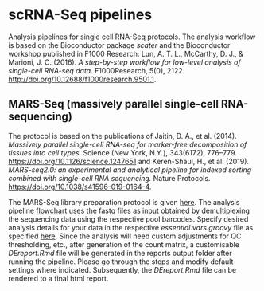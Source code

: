 # scRNA-Seq pipelines

Analysis pipelines for single cell RNA-Seq protocols. The analysis workflow is based on the Bioconductor package *scater* and the Bioconductor workshop published in F1000 Research: Lun, A. T. L., McCarthy, D. J., & Marioni, J. C. (2016). *A step-by-step workflow for low-level analysis of single-cell RNA-seq data.* F1000Research, 5(0), 2122. http://doi.org/10.12688/f1000research.9501.1.

## MARS-Seq (massively parallel single-cell RNA-sequencing)
The protocol is based on the publications of Jaitin, D. A., et al. (2014). *Massively parallel single-cell RNA-seq for marker-free decomposition of tissues into cell types.* Science (New York, N.Y.), 343(6172), 776–779. https://doi.org/10.1126/science.1247651 and Keren-Shaul, H., et al. (2019). *MARS-seq2.0: an experimental and analytical pipeline for indexed sorting combined with single-cell RNA sequencing.* Nature Protocols. https://doi.org/10.1038/s41596-019-0164-4.

The MARS-Seq library preparation protocol is given [here](https://github.com/imbforge/NGSpipe2go/blob/master/resources/MARS-Seq_protocol_Step-by-Step_MML.pdf). The analysis pipeline [flowchart](https://www.draw.io/?lightbox=1&highlight=0000ff&edit=_blank&layers=1&nav=1&title=NGSpipe2go_MARSseq_pipeline.html#R7V1bk5u4Ev41rso%2B2AWI6%2BNcczmbZHdmtrLZl5RAwibB4AD2jPPrjyQE5iLb2AMGz2SzlRgBQq1utb5utVojcDV%2FehvBxexjiLA%2FUiT0NALXI0WRgaWSf2jJOi0xDSMtmEYe4g9tCu69X5gXSrx06SEclx5MwtBPvEW50AmDADtJqQxGUfhYfswN%2FfJXF3CKawX3DvTrpV88lMx4qaxbmxvvsDed8U%2BbCqfPhs6PaRQuA%2F69IAxwemcOs2o4jfEMovCxUARuRuAqCsMk%2FTV%2FusI%2B7dasx9L3brfczZsc4SBp8sI76YM7%2B2Qm%2Fmp2Z396d3%2F77de7ccaAFfSXvC9Giu6TCi%2BRt6K963vTgN3Qfy5pUy8j1g35Jfk15f%2By1%2ByoWkKaxOrKSllnJOus72fJ3Ce%2FZHLPhzb2L%2FMuvQr9MGIPgVv2H3kkTqLwR84k0omXbhgkXKJknbYbxjOMeI2snvzK9Xy%2FUOmNTv%2FklWZ3GA%2FB5TSCyCN9Wyl2wrnnkEuJPuLDOOa%2Fc%2FZKOZFF3nB2rXCU4KdCEefVWxzOcRKtySP8rmVx1vAhlYnRY0E%2BdV42K4gmUHkh5GNimle9EQ7yg8uHWFZ%2BfUmuH6R%2F%2F%2Ftwe3cTzWX08Hb9fqxqNd5hRIYRv8S%2BHT7ebAoKfU%2B7JIySWTgNA%2Bj%2FGYYLzpDvOEnWnHlwmYSkqCAO%2BMlL%2FqWvTzR%2B9ZVXRn9fPxUv1tlFQEgtvEQvv2b10YvNa%2Bxq8x66oIqEXDqUq5THtPDW87Pm1EXv%2B3K%2ByMjn4rGV83G4jBzebSvn09%2F3X5Yflte%2F%2Fnt4%2F3D7NV79NwYmV3wwmuJkx4MWr5F2%2Fk5JirAPE29V1nHPEQthc%2BTfOmSoOgRIclmHyHUlokpWXYloVldKRJNrzCsqkY2WOIEmye4cpkk2uqNFTVISuGfokIYqBIC%2BVMjnh88%2Fvs%2FMbz%2F%2FfUiU22%2Bfvsi6PTbPRSbqjBP2Y7fMU80%2B1T3YrezLapvq1RJjM41Pb4xjxpoL8oCsLp4E08GVMrq4nEMvoD3qLbDvEfVJCi93zxTpV3dPIHubnNkoWaPk7dNVvIBBtQxSTnpJhew5jOIY%2F5xkxEzIJBWu1sWqs97PSgykG6alSxoZFCYGRDM7xA5SATR027VsMMamrRkaxiq5BLpt24qDZAdoigV123CABUxHdTEufWQWYbf0mVmSUFvrggqHcjv1ktnSnpB5ilx4c9sNiUySn5%2Fe3tOmK9OQXNh%2BaFMRgnGCCRtuM6Ji8vvjxd09IZTd3k%2FykfKxveqM5VAgBiJuHS40R8t0KyNjzHSOl0CbvF0YG8QCx64XeIkX0jHzxqZ3%2FmhzsPRPtx9CFDN1Fy%2BwwxQescMpodTqDtHSpxJ4%2FvRhIttB4kGqkWGAcuLGlGzPJbCCTTOQqHU6%2FI4guAUZfMLOMqH9XZDBLS3ZDtnbQLqyUkK6Zh3oAkMAdGWlBaArnqUF82SlCwjcX9CfRM0uiGFAiU8xSwYwzKwg9z2pwu7aOVE37kO51mWKwL%2BQlTVGG%2Fx7f4Uekzb%2BsbGilRhmlCsIXTcmIKjKhLzRzzBXrT7BZvb7awl47jNASubHxhrZYoBsA6nHYFK9qUExKJeEvschUdd4dvhEFZ4XTFOVZ4cRwtGYFJOLFKTwccEUokQGgZbfKTqB6e2RArBK%2F%2BRPLCBCed3KrvmjOZZ0iHaNCPaKJ8lTyZdSRZDI0pFsaARHQhmakiqbMjHwVVm1FRNiAMeG60imbLkQqZJiIKgoKkGNuiPJmuNqlmVrkia5BDD2gyC3Epr2UvX2odhvv7MpLc3AVl14tktGdSLF81IfOkSWSZMcJhqFCqXaU7kAFZ5StktRYodoXSusEZqgaomXFRB%2BkU9f3zDwAf117BGmkNEoTVPAxdY5pKzvqYhTDkopAiDP6XBONONlYMeLlAqCzidpL%2Fzv8yr%2B8kBIefO%2Fz%2BMvD39MCv3uCXhRb2W9RMjE%2BmO0sN4Lh%2FTLWzLOF4SIgOCuONVdZMAFuY6sSuFQCWpY%2FytpGC0UDRlang77LSiWoivPgf4Fd3EnFA9cZg5vH7v0rZA85frMI%2BgyJ2ARGTzOvATfEyVAa3yM4GLXfN0czKllzy9QDQG6E8A7sys8LO9ePfqNu8q9pQwMeP0T4%2Biz%2FZ0uvhMtT9dYXiywKivyrbBKc0zD0F3FdWVVtTRXA44MNUuxDNdFrmqPDUszoSa7wJKwjWTJcmXbtDCWVclUbaSrBG8BYlz3BKu2kJn2kHgyO8Cd9toAVEzwjp87P46exHK44KQqNauW4Y2DYcXBk7ANIydE7ZNRqVdEQFe4YhGGfnv0pLVJ74kUSW%2BIYqfaMHSpoHo%2Bpjz6oxcaiW5vkWm8Ok5lsJzbOOqFLrqK2jpVrFLpjU9wQ09kOa1KJCeLVLqcBz0zjOnj9miTHPKGzP6iP6U3zN5kI%2FCRfqkXGqepBdgWjdOCQZkpk1Rrnp60yWTSHmEwoLgzTGbMMYBgArsi6TDrbbeVohTgMzdrWjX32jftZE3kuBeYdrJpHQz7yWUB%2BR9g7uVRr7%2FNvSbmXuPAnUH52eU9wSAvwx5ka8vE5ApcbzraYRDalk7sOdWxDEfVkORAxQKuCl1Amo0NyxxDR1cNHWi6AlxFNxCUbE2FEoCSrNsmVA0DA83W%2B%2FKzb6OTmwblu79NwsYezXyuY7EZlNzHMPpBl%2FlHdJtAAKdshoxwqiYE%2BOmeLoXyxXYeeJq10g8dGiFQlEqKIIKQvhFgTNTpTv%2F6bz%2FwWTSsRwd1%2B4hFBVozxKJ35YxWeo04PTd0koWuDAad7HNGL4RTypw03wvSWUNabPBGWj5mI4Pe0wv3iIAnYz5aLti8EaTRVtt2LmQFf21C8kRBWnYj5bCols1qTx1Fajrs6U1TDJEuGbg6FCjlEWuTFYziBrGttq1JJkJABrJK9wwiKMvQNhSXTFuujvBYdmXdcB1Zl1XTwrqjaQoCBkaWjW0EFNUhvxTVsDtHTHlcYQEv7SU37bNtjzVGUBzqHiIn3UhF1fMUhSuPOnVLoYoiad%2BJOlgLWPd%2BIi%2BWOqlEueC76WuUVmFIpPQmxUIMBR3uKyr06l6%2FgbLbbzC8BWFNAg29BvLhk%2FDxXgORQVmZqLuNmsw%2BONiwSbUMpcoVtBI2Kdyi0%2Bu2rT4BUytbezI%2BNUNQfblzFFHM8mAQ1aVHhgKZrOekJxwadUUzBBQj%2FV8kpqJETqiRT7d0NMFUGjQlV3V028EImSowsa0AZAIZ27qEXHNsOsCF2JGAK9u6ogFX1aCFFRtbyNXIq%2BRJWXLoZu8eMNVectM%2B2%2FbYoV6pKg45kj9ksogbskeVNAe5UCddb5q2gh3TMV1g2bplOa6q4rFmIdXWdF1zJQNDxzVtCWLyhuI4wDQVSBCzZWq21R97dlBb4E79qSNchn0D203oK9M2KS5gZI2yTTm5FI744l2Efy69CNN7zjJOaJ%2FXVJUofKMCNweNHvVsF8Ve9Ch15sLReoeK6qG9%2BEqgInh9WFGwf7%2BdPeGNFwb1flxtOei6JfPG31dMzTZBZD%2BXRKsltIWbmI5UfcJH1my2CZI21veCH%2Bk3W53UyGPkb5fc%2BOlM0uJ8qtpr7oMiTq%2Bb%2ByK9U1HifInqT3Z1DfQtqpslJuEVS6O2%2FfKaYpVUhCKIEhcmGTrCMd%2FEJyDMGLJnw153aYfKmkTZrUq6S%2BnR1HTUJKHeeYZKYK9eRBFcFx5Y0Fkm3j7taJWcM6ouVaQirfHYKUcoI8pu98RrkZGWWV%2FnLagu5FW27aZCyt%2FaMP25MgR4OsG2ZEgIWwa0P2WPHG2DLWA4sKWp0lJP5fASslx%2F8SwvMbjb7EWNWW70yXL5bPKPDYRbHdkVzbilnI0pOQxuAasPyGdk0DODBeXpeu%2FzmqI%2FZ3pvbKLeP1zcNTZQ7zCPz1ssaJBgl6bo3aeL1L0aEwYfbouqBc50aYt2m7FH7dn2FPdt3clIneHje8ouaRPjU9FRdI2r0M18iatszdNurAbnzT2EmAqrcGRTcsf7AYy2ZByNwgSmEYGpXuJjlzRLuyT%2Fk767oqpMu6ZZGjSa1S67Jv%2FTx6PkKgxI1dBjrMVEXB9xnIzqSVJbEAJVkiflPECZm3KfYxmoB0tBQ5ZvTx6zf%2FGBJcriSxDSEYuen5fJYknVGM1gTkXmoqbEyM2fzi4V1t8aZx6OE%2BZkeEzDSWk2kU27m8TbPD%2BItSiwWZbfWzj3fCpr77C%2FwrTW0SnWTwzdLIk5AA3zMXQWAps1YDByLtVEPcLx0k92LvH3J%2BwOQZlFEX%2FzSEDAKFsVpBcho3A59%2FjqH3Nqj2iKxjFaLnwvXTfcnZ3xpAugr35U6hyI7h%2BVh%2B%2BkazgqzcGPSj%2BcDnRIkpaNs%2BHohL5PwB5bhk9nHwwdOj6zSWpYAt6BMBtSU2HuLNd7ry7VwZ4acbwfIDvaY%2F8REZz1A9knmrV7MFqtjqkjTE2fgSq2Y4PTrm9SsiZ3c7QrKM1Gtmxix1UMR3FNGyLbdRQLYkszsGRJ8ljBpmpR1KqTEQwUWYaWizQMVYAkG2mGa1hQ1fTyHssugtI4lLrN2XUbz7xg%2FY2nAv%2BWlhND%2BVsar3W7rQvS7qvcPX344PXNhBFAmjGZYX%2BBo3hyt4tVUDYdLBvINGlqd0cGwNEAQBbCpoSQA8aOKztY0lTgKgjapu7Kli3bsuZgmg1edg1Zs7GGzSGyak9fZDwTP3Y24YUfQ%2BS5VPkyoWMGBLcYRoWQwULoYb6lZRN1mBCOxTOi0PIclOkulwJxh8UYvjwwLwvD7UQxim3kABcDoOdvMxUcMXWy4Lgc2%2FAPb4BNp9EMauvbSLcsQ4DyMgTQmkUztLgi4QUujvAT0WHenPVTw8UJRLXBPN1eSn21TCdkm%2BDSsDoWTOd7dgS5IHe%2BelEh5uCFDPVUQXXdBtEBpd%2BFDPGy94CiW7qJyT1dpEN2DuLwY3LjpU19jkoUwGS9wPFR%2BoU5OhkMYXtqyXCntK8X%2BDRapUrD4WpFexFqRZUGGJubrcINwcPTzWl%2Brbpvmp6mobYez%2Fm8KJxXmy2lnfmi8SEqz42MOyp6RzXLMFjTStE4e5%2FXdbkiYd1E7%2FCJ4Fu68HZgGA97icXx0AUAgpILCwObFboO57PNHkpOx%2BHzWBFNnM88Vo3z0QRrbP3D4xev4U4Ij42G6s7sKTtUri1sOFfsx8aqxCHDlqVatr3pF296iu1paQsPVxXFieR8VEUV8mr6AC3pXo%2BP6xPxtqMcBIfcC7tZFUvKyXTDBUL%2FfHx%2FmZ5b8EDGqkQ3uP4sx0SI9EVxqQEi5p8nFeWO%2B%2FwkBMmNmJ%2F%2FjnUH%2FQDbi8okGyJmajMX3p28MzynvLJxEgBDqCKQiROShKzZh6uo4iHW56OiqmhGMYeIZozfaKYthaU1Dbno3dk3xQG%2BDNH6KlwpjTFNlJlHZAjAKYvdXTHdQ2ujH8TBlK5LnsLTRz9Jc9ySxigH65OUT2enT2pePnOAkEfpFfOcv%2F%2Bn8e6tQfh%2FdDBM%2Fw%2FBHIe5foj0sZNV0ticLF6bZxapwbF44XtJ0vVWrw2Kysg5HDm9jP1euiA8tff9XmZG1lACFevh10kEnR8DjVNMHSOUZN5I7mFdeTFN9xOzDQ87zZlBBCi1IO1G5rrIneonTHkvnMTPZif1IOdw8ywSuGatHGYC1ztM44MCh862b3EQlg603DGP96%2FXUgTBto%2FTw74RfmLLR9MSEdVgYBfDZBlRYtm5Lx7Tfewb08TtPQh1k%2BOSx58W81iy88z35a0%2FKon6wLJaliGJIVqasqy6ku4uq6XZe1bLXIe83qyWO7fUnONZZ7lyzfc7sLG1G0O%2BtuO60i4p710fpekpIVHfLHaA6HF2yEW%2BMzn10YuSWab2ZSGKn9iCi%2Fj552u%2ByOOtBtuwUX%2Fnbp1om0Sml%2FcZJkZnmyR6Xa04bkV1dJBlcuJdorLcOEBZaCH1Zb3k7e7F%2B%2FI%2BaLJLFD5WDjIekPclWz%2FOM1L88haL8sFH%2FdgaAZyn0yeZHVfUpqBOIO4aWkCeKx9zoNN0%2F9opbaUw9OXJnTxJl7qnv4bcSuWIVp61q61yNEHT%2Baw7Gw5YPaqxZk5kmtWutFl0QGrMhvONEnuFrmI1s8D7y9sxoF0dLyJvhyU3BGRZoozeT1DN9QHban%2FHt%2FA3XXnlHUIn%2FNTFyKZ6Mvx%2FoPAxGGXZNkanWWnNsgVQEg5ebbWKDDif1VbDrFh5mjmpr0Cdcr31nfTBnX0yE381u7M%2Fvbu%2F%2Ffbr3Xj7cmtNuqg2Fs42VQeTKppU%2FsRTCjA30ptWV5tU7K2TCs%2FpWWCTMP8mnUsqRbU0oFvTforkoqxXWxANAnwq%2B96VumCoAsFoI02CUArqh37adISPNsm6GnjA94%2B6LvpOFKEu8n6rXfXdc1b89CrWLHhcs%2B7cFLKOFZkhcE7lNLBj%2Bs9ic%2B71hju9Y8ojgeQh7roupEtWGg7NbEt66%2BJ1yuWonfL9elejhN1yhotR3F9%2Bm66r7BiPr23haWdnvNqVl8E2rMcloU7mGLPhHNNGxnWhLuszEbWXev1vw4rbbJBBSK%2FAGVYTTwXUJ3QxBNI7Es%2FtGZlzr%2Fr7hPSnIz7glzF0GbNNNVza8lx9r8bEVDJ3RG82Zt0nfx0maXpoSD2BadgboknZKdAQRXSwAI5XxLQ8Yn8v01rIhv7V8j88eO9v7Pv7p3Adrj98%2FfzP641Z3uNkFnZWUx9zlmJ%2BOD5mnqud%2BQ7%2BpNnlG2dkCBdrRnL8g36CJaZP91Ln8zkvzKb1Dh3Ocy%2Bm1gIMcLik15wq5srK%2Fc6K0PO8nZ9n53hWsxjaHVnoT%2Bl2FnZtzxFHB2kWcvEXy6jJ5og%2BcpkJu1CwH2KXVjp9iNGuVjdyZy0jf31J9zHhZP%2FI2UhHepWkW53A9dg6sOcPGGqWWjk8S82C1YveL1Afa8BowV8oTj0g9Tu0Tn%2B85vbsJU3m4o7SnDTc1%2F3yz7%2Ft5Mjj57H8uTvEWtnkDbjXp%2Bkmb0XXKuLWwQncytnkLTm18hDrWqUPSaoe3gqsww57VVXlOZLU2Ki4WiYQwUXS2JjISooZlSI8D1fUH8CqYj4cnraJpxHIK%2B4hD5PDKdwV07I3t9ZJLYsathEMkK1wp5pAAAwxO1zWxgHHfibEmJgPNfgzb5x0hmGgzxLv6r4cVZYFEVttBYKSS6ItkqLWJWN29jFEVKHe%2FB8%3D) uses the fastq files as input obtained by demultiplexing the sequencing data using the respective pool barcodes. Specify desired analysis details for your data in the respective *essential.vars.groovy* file as specified [here](https://github.com/imbforge/NGSpipe2go/blob/master/README.md). Since the analysis will need custom adjustments for QC thresholding, etc., after generation of the count matrix, a customisable *DEreport.Rmd* file will be generated in the reports output folder after running the pipeline. Please go through the steps and modify default settings where indicated. Subsequently, the *DEreport.Rmd* file can be rendered to a final html report.




